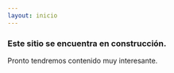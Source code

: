 ```yaml
---
layout: inicio
---
```


### Este sitio se encuentra en construcción.

Pronto tendremos contenido muy interesante.
